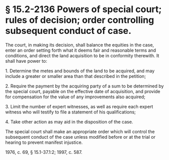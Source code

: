 # § 15.2-2136 Powers of special court; rules of decision; order controlling subsequent conduct of case.

<p>The court, in making its decision, shall balance the equities in the case, enter an order setting forth what it deems fair and reasonable terms and conditions, and direct the land acquisition to be in conformity therewith. It shall have power to:</p><p>1. Determine the metes and bounds of the land to be acquired, and may include a greater or smaller area than that described in the petition;</p><p>2. Require the payment by the acquiring party of a sum to be determined by the special court, payable on the effective date of acquisition, and provide for compensation for the value of any improvements also acquired;</p><p>3. Limit the number of expert witnesses, as well as require each expert witness who will testify to file a statement of his qualifications;</p><p>4. Take other action as may aid in the disposition of the case.</p><p>The special court shall make an appropriate order which will control the subsequent conduct of the case unless modified before or at the trial or hearing to prevent manifest injustice.</p><p>1976, c. 69, § 15.1-37.1:2; 1997, c. 587.</p>